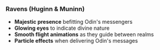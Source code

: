 ### Ravens (Huginn & Muninn)
- **Majestic presence** befitting Odin's messengers
- **Glowing eyes** to indicate divine nature
- **Smooth flight animations** as they guide between realms
- **Particle effects** when delivering Odin's messages